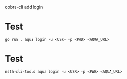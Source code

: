 cobra-cli add login

# Test
```
go run . aqua login -u <USR> -p <PWD> <AQUA_URL>
```

# Test
```
nsth-cli-tools aqua login -u <USR> -p <PWD> <AQUA_URL>
```